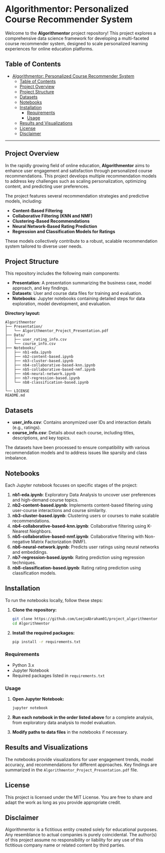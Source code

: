 # Algorithmentor: Personalized Course Recommender System

Welcome to the **Algorithmentor** project repository! This project explores a comprehensive data science framework for developing a multi-faceted course recommender system, designed to scale personalized learning experiences for online education platforms.

## Table of Contents

- [Algorithmentor: Personalized Course Recommender System](#algorithmentor-personalized-course-recommender-system)
  - [Table of Contents](#table-of-contents)
  - [Project Overview](#project-overview)
  - [Project Structure](#project-structure)
  - [Datasets](#datasets)
  - [Notebooks](#notebooks)
  - [Installation](#installation)
    - [Requirements](#requirements)
    - [Usage](#usage)
  - [Results and Visualizations](#results-and-visualizations)
  - [License](#license)
  - [Disclaimer](#disclaimer)

---

## Project Overview

In the rapidly growing field of online education, **Algorithmentor** aims to enhance user engagement and satisfaction through personalized course recommendations. This project develops multiple recommendation models to address key challenges such as scaling personalization, optimizing content, and predicting user preferences.

The project features several recommendation strategies and predictive models, including:
- **Content-Based Filtering**
- **Collaborative Filtering (KNN and NMF)**
- **Clustering-Based Recommendations**
- **Neural Network-Based Rating Prediction**
- **Regression and Classification Models for Ratings**

These models collectively contribute to a robust, scalable recommendation system tailored to diverse user needs.

## Project Structure

This repository includes the following main components:

- **Presentation**: A presentation summarizing the business case, model approach, and key findings.
- **Datasets**: User and course data files for training and evaluation.
- **Notebooks**: Jupyter notebooks containing detailed steps for data exploration, model development, and evaluation.

**Directory layout:**
```plaintext
Algorithmentor
├── Presentation/
│   └── Algorithmentor_Project_Presentation.pdf
├── Data/
│   ├── user_rating_info.csv
│   └── course_info.csv
├── Notebooks/
│   ├── nb1-eda.ipynb
│   ├── nb2-content-based.ipynb
│   ├── nb3-cluster-based.ipynb
│   ├── nb4-collaborative-based-knn.ipynb
│   ├── nb5-collaborative-based-nmf.ipynb
│   ├── nb6-neural-network.ipynb
│   ├── nb7-regression-based.ipynb
│   └── nb8-classification-based.ipynb
│
└── LICENSE
README.md
```

## Datasets

- **user_info.csv**: Contains anonymized user IDs and interaction details (e.g., ratings).
- **course_info.csv**: Details about each course, including titles, descriptions, and key topics.

The datasets have been processed to ensure compatibility with various recommendation models and to address issues like sparsity and class imbalance.

## Notebooks

Each Jupyter notebook focuses on specific stages of the project:

1. **nb1-eda.ipynb**: Exploratory Data Analysis to uncover user preferences and high-demand course topics.
2. **nb2-content-based.ipynb**: Implements content-based filtering using user-course interactions and course similarity.
3. **nb3-cluster-based.ipynb**: Clustering users or courses to make scalable recommendations.
4. **nb4-collaborative-based-knn.ipynb**: Collaborative filtering using K-Nearest Neighbors.
5. **nb5-collaborative-based-nmf.ipynb**: Collaborative filtering with Non-negative Matrix Factorization (NMF).
6. **nb6-neural-network.ipynb**: Predicts user ratings using neural networks and embeddings.
7. **nb7-regression-based.ipynb**: Rating prediction using regression techniques.
8. **nb8-classification-based.ipynb**: Rating rating prediction using classification models.

## Installation

To run the notebooks locally, follow these steps:

1. **Clone the repository:**

    ```bash
    git clone https://github.com/LeejoAbraham01/project_algorithmentor
    cd Algorithmentor
    ```

2. **Install the required packages:**

    ```bash
    pip install -r requirements.txt
    ```

### Requirements

- Python 3.x
- Jupyter Notebook
- Required packages listed in `requirements.txt`

### Usage

1. **Open Jupyter Notebook:**

    ```bash
    jupyter notebook
    ```

2. **Run each notebook in the order listed above** for a complete analysis, from exploratory data analysis to model evaluation.

3. **Modify paths to data files** in the notebooks if necessary.

## Results and Visualizations

The notebooks provide visualizations for user engagement trends, model accuracy, and recommendations for different approaches. Key findings are summarized in the `Algorithmentor_Project_Presentation.pdf` file.

## License

This project is licensed under the MIT License. You are free to share and adapt the work as long as you provide appropriate credit.

## Disclaimer

Algorithmentor is a fictitious entity created solely for educational purposes. Any resemblance to actual companies is purely coincidental. The author(s) of this project assume no responsibility or liability for any use of this fictitious company name or related content by third parties.
